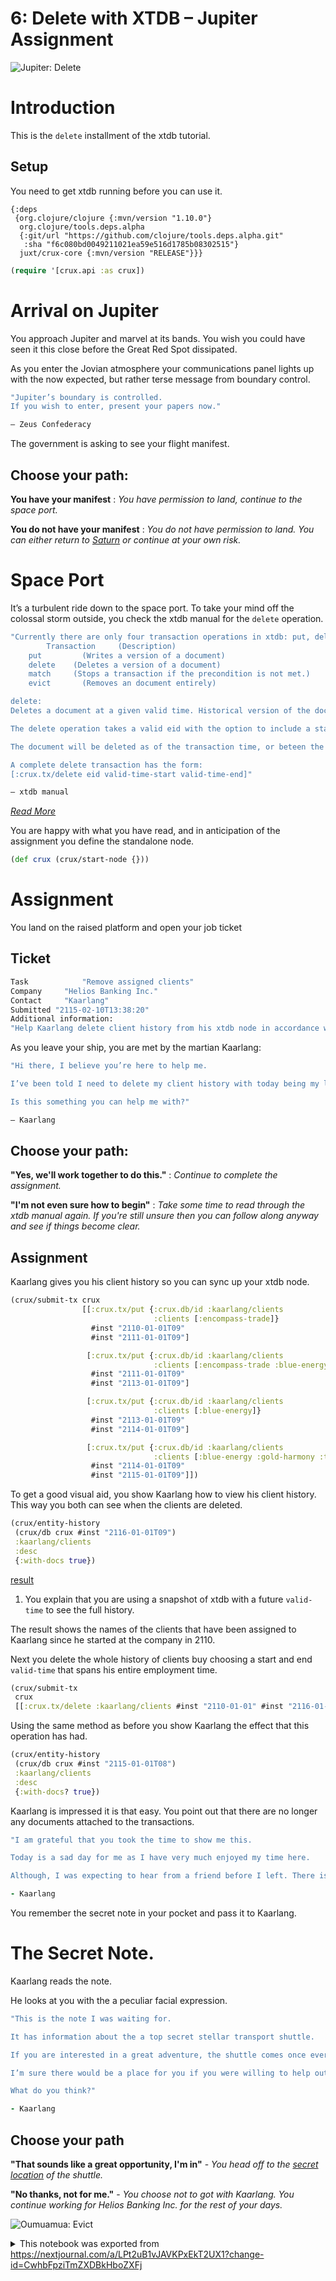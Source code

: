 # 6: Delete with XTDB – Jupiter Assignment

![Jupiter: Delete](https://github.com/xtdb/xtdb-tutorial/raw/main/images/6a-delete-jupiter-title.png)

# Introduction

This is the `delete` installment of the xtdb tutorial.

## Setup

You need to get xtdb running before you can use it.

```edn no-exec id=ffcf0396-b3f9-40e6-a0c2-654401879781
{:deps
 {org.clojure/clojure {:mvn/version "1.10.0"}
  org.clojure/tools.deps.alpha
  {:git/url "https://github.com/clojure/tools.deps.alpha.git"
   :sha "f6c080bd0049211021ea59e516d1785b08302515"}
  juxt/crux-core {:mvn/version "RELEASE"}}}
```

```clojure id=35dc65e9-f458-4e32-9a59-1af72cd12a78
(require '[crux.api :as crux])
```

# Arrival on Jupiter

You approach Jupiter and marvel at its bands. You wish you could have seen it this close before the Great Red Spot dissipated.

As you enter the Jovian atmosphere your communications panel lights up with the now expected, but rather terse message from boundary control.

```clojure no-exec id=a86efe70-c896-4cc1-ad16-2bdc46cb01b2
"Jupiter’s boundary is controlled.
If you wish to enter, present your papers now."

— Zeus Confederacy  
```

The government is asking to see your flight manifest.

## Choose your path:

**You have your manifest** : *You have permission to land, continue to the space port.*

**You do not have your manifest** : *You do not have permission to land. You can either return to [Saturn](https://nextjournal.com/xtdb-tutorial/match) or continue at your own risk.*

# Space Port

It’s a turbulent ride down to the space port. To take your mind off the colossal storm outside, you check the xtdb manual for the `delete` operation.

```clojure no-exec id=223ddbe8-8eed-4e69-ae1c-57f484971dcb
"Currently there are only four transaction operations in xtdb: put, delete, match and evict.
		Transaction 	(Description)
    put    		(Writes a version of a document)
    delete    (Deletes a version of a document)
    match     (Stops a transaction if the precondition is not met.)
    evict    	(Removes an document entirely)

delete:
Deletes a document at a given valid time. Historical version of the document will still be available.

The delete operation takes a valid eid with the option to include a start and end valid-time.

The document will be deleted as of the transaction time, or beteen the start and end valid-times if provided. Historical versions of the document that fall outside of the valid-time window will be preserved.

A complete delete transaction has the form:
[:crux.tx/delete eid valid-time-start valid-time-end]"

— xtdb manual
```

*[Read More](https://xtdb.com/reference/transactions.html#delete)*

You are happy with what you have read, and in anticipation of the assignment you define the standalone node.

```clojure id=2bdeaaa6-3672-48c1-bbc7-aa5d05fd1153
(def crux (crux/start-node {}))
```

# Assignment

You land on the raised platform and open your job ticket

## Ticket

```clojure no-exec id=b62c033a-93f1-438b-abf1-bbbd0050c31f
Task 			"Remove assigned clients"
Company		"Helios Banking Inc."
Contact 	"Kaarlang"
Submitted "2115-02-10T13:38:20"
Additional information:
"Help Kaarlang delete client history from his xtdb node in accordance with Earth data protection laws."
```

As you leave your ship, you are met by the martian Kaarlang:

```clojure no-exec id=7b50754b-7b23-4cd7-a3ee-f7d3dbbca280
"Hi there, I believe you’re here to help me.

I’ve been told I need to delete my client history with today being my last day.

Is this something you can help me with?"

— Kaarlang
```

## Choose your path:

**"Yes, we'll work together to do this."** : *Continue to complete the assignment.*

**"I'm not even sure how to begin"** : *Take some time to read through the xtdb manual again. If you're still unsure then you can follow along anyway and see if things become clear.*

## Assignment

Kaarlang gives you his client history so you can sync up your xtdb node.

```clojure id=061c7ac5-9255-48ab-ac82-97bbdf7d9746
(crux/submit-tx crux
                [[:crux.tx/put {:crux.db/id :kaarlang/clients
                                :clients [:encompass-trade]}
                  #inst "2110-01-01T09"
                  #inst "2111-01-01T09"]

                 [:crux.tx/put {:crux.db/id :kaarlang/clients
                                :clients [:encompass-trade :blue-energy]}
                  #inst "2111-01-01T09"
                  #inst "2113-01-01T09"]

                 [:crux.tx/put {:crux.db/id :kaarlang/clients
                                :clients [:blue-energy]}
                  #inst "2113-01-01T09"
                  #inst "2114-01-01T09"]

                 [:crux.tx/put {:crux.db/id :kaarlang/clients
                                :clients [:blue-energy :gold-harmony :tombaugh-resources]}
                  #inst "2114-01-01T09"
                  #inst "2115-01-01T09"]])
```

To get a good visual aid, you show Kaarlang how to view his client history. This way you both can see when the clients are deleted.

```clojure id=cf517ae0-bb75-40a0-b34d-d6a20a5c855b
(crux/entity-history
 (crux/db crux #inst "2116-01-01T09")
 :kaarlang/clients
 :desc
 {:with-docs true})
```

[result][nextjournal#output#cf517ae0-bb75-40a0-b34d-d6a20a5c855b#result]

1. You explain that you are using a snapshot of xtdb with a future `valid-time` to see the full history.

The result shows the names of the clients that have been assigned to Kaarlang since he started at the company in 2110.

Next you delete the whole history of clients buy choosing a start and end `valid-time` that spans his entire employment time.

```clojure id=1b0cfda6-c1c6-4def-99bd-c071c6938be0
(crux/submit-tx 
 crux
 [[:crux.tx/delete :kaarlang/clients #inst "2110-01-01" #inst "2116-01-01"]])
```

Using the same method as before you show Kaarlang the effect that this operation has had.

```clojure id=a9aa840c-db6e-49a0-aa74-6aca9b824072
(crux/entity-history
 (crux/db crux #inst "2115-01-01T08")
 :kaarlang/clients
 :desc
 {:with-docs? true})
```

Kaarlang is impressed it is that easy. You point out that there are no longer any documents attached to the transactions.

```clojure no-exec id=01526534-9f3a-408e-9a0e-7671301dbae1
"I am grateful that you took the time to show me this.

Today is a sad day for me as I have very much enjoyed my time here.

Although, I was expecting to hear from a friend before I left. There is a very important message that I am waiting for."

- Kaarlang
```

You remember the secret note in your pocket and pass it to Kaarlang.

# The Secret Note.

Kaarlang reads the note.

He looks at you with the a peculiar facial expression.

```clojure no-exec id=a384cc47-f3a0-45f9-9997-0a0e9f08da00
"This is the note I was waiting for.

It has information about the a top secret stellar transport shuttle.

If you are interested in a great adventure, the shuttle comes once every hundred years or so to take a select few to a nearby star system. The system is home to a mysterious hyper-intelligent form of life.

I’m sure there would be a place for you if you were willing to help out. The passengers on the shuttle have the right to be forgotten. We need someone that can remove the passengers data from the solar system.

What do you think?"

- Kaarlang
```

## Choose your path

**"That sounds like a great opportunity, I'm in"** - *You head off to the [secret location](https://nextjournal.com/xtdb-tutorial/evict) of the shuttle.*

**"No thanks, not for me."** - *You choose not to got with Kaarlang. You continue working for Helios Banking Inc. for the rest of your days.*

![Oumuamua: Evict](https://github.com/xtdb/xtdb-tutorial/raw/main/images/6b-evict-meteor.png)


[nextjournal#output#cf517ae0-bb75-40a0-b34d-d6a20a5c855b#result]:
<https://nextjournal.com/data/Qmb916RdkE8C3ZUY7HYdwwucyBw2AXM71KjedQFMk9kveP?content-type=application/transit%2Bjson&node-id=cf517ae0-bb75-40a0-b34d-d6a20a5c855b&node-kind=output>

<details id="com.nextjournal.article">
<summary>This notebook was exported from <a href="https://nextjournal.com/a/LPt2uB1vJAVKPxEkT2UX1?change-id=CwhbFpziTmZXDBkHboZXFj">https://nextjournal.com/a/LPt2uB1vJAVKPxEkT2UX1?change-id=CwhbFpziTmZXDBkHboZXFj</a></summary>

```edn nextjournal-metadata
{:article
 {:settings nil,
  :nodes
  {"01526534-9f3a-408e-9a0e-7671301dbae1"
   {:id "01526534-9f3a-408e-9a0e-7671301dbae1",
    :kind "code-listing",
    :name "Speaking from the heart"},
   "061c7ac5-9255-48ab-ac82-97bbdf7d9746"
   {:compute-ref #uuid "b5f88edf-8d5b-41d4-937c-d7f985626430",
    :exec-duration 390,
    :id "061c7ac5-9255-48ab-ac82-97bbdf7d9746",
    :kind "code",
    :output-log-lines {},
    :refs (),
    :runtime [:runtime "80403b0a-1226-48ff-9bcc-624ed02e3635"]},
   "1b0cfda6-c1c6-4def-99bd-c071c6938be0"
   {:compute-ref #uuid "bba557e8-1b08-483c-bd34-0488e8af4fa0",
    :exec-duration 82,
    :id "1b0cfda6-c1c6-4def-99bd-c071c6938be0",
    :kind "code",
    :output-log-lines {},
    :refs (),
    :runtime [:runtime "80403b0a-1226-48ff-9bcc-624ed02e3635"]},
   "223ddbe8-8eed-4e69-ae1c-57f484971dcb"
   {:id "223ddbe8-8eed-4e69-ae1c-57f484971dcb",
    :kind "code-listing",
    :name "xtdb Manual"},
   "2bdeaaa6-3672-48c1-bbc7-aa5d05fd1153"
   {:compute-ref #uuid "8d2bc237-cb4f-4c44-970d-a91794d52eee",
    :exec-duration 6145,
    :id "2bdeaaa6-3672-48c1-bbc7-aa5d05fd1153",
    :kind "code",
    :output-log-lines {},
    :refs (),
    :runtime [:runtime "80403b0a-1226-48ff-9bcc-624ed02e3635"]},
   "35dc65e9-f458-4e32-9a59-1af72cd12a78"
   {:compute-ref #uuid "cf1250ed-a909-4cba-9231-6dcceaea60c0",
    :exec-duration 12560,
    :id "35dc65e9-f458-4e32-9a59-1af72cd12a78",
    :kind "code",
    :output-log-lines {},
    :refs (),
    :runtime [:runtime "80403b0a-1226-48ff-9bcc-624ed02e3635"]},
   "6e1e3414-7ad4-42fa-ace0-6939985e69e2"
   {:id "6e1e3414-7ad4-42fa-ace0-6939985e69e2",
    :kind "file",
    :layout :normal},
   "7b50754b-7b23-4cd7-a3ee-f7d3dbbca280"
   {:id "7b50754b-7b23-4cd7-a3ee-f7d3dbbca280",
    :kind "code-listing",
    :name "Helios Banking Inc."},
   "80403b0a-1226-48ff-9bcc-624ed02e3635"
   {:environment
    [:environment
     {:article/nextjournal.id
      #uuid "5b45eb52-bad4-413d-9d7f-b2b573a25322",
      :change/nextjournal.id
      #uuid "5cd52af1-7a79-4804-a169-d6ffcdb6eb7a",
      :node/id "0ae15688-6f6a-40e2-a4fa-52d81371f733"}],
    :id "80403b0a-1226-48ff-9bcc-624ed02e3635",
    :kind "runtime",
    :language "clojure",
    :type :nextjournal,
    :runtime/mounts
    [{:src [:node "ffcf0396-b3f9-40e6-a0c2-654401879781"],
      :dest "/deps.edn"}]},
   "82b75d0b-67f2-4bc2-a36a-5bd2051e1807"
   {:id "82b75d0b-67f2-4bc2-a36a-5bd2051e1807", :kind "file"},
   "a384cc47-f3a0-45f9-9997-0a0e9f08da00"
   {:id "a384cc47-f3a0-45f9-9997-0a0e9f08da00", :kind "code-listing"},
   "a86efe70-c896-4cc1-ad16-2bdc46cb01b2"
   {:id "a86efe70-c896-4cc1-ad16-2bdc46cb01b2",
    :kind "code-listing",
    :name "Boundary Control"},
   "a9aa840c-db6e-49a0-aa74-6aca9b824072"
   {:compute-ref #uuid "12eab981-8ef4-4817-ab2c-9755b4f6858f",
    :exec-duration 61,
    :id "a9aa840c-db6e-49a0-aa74-6aca9b824072",
    :kind "code",
    :output-log-lines {},
    :refs (),
    :runtime [:runtime "80403b0a-1226-48ff-9bcc-624ed02e3635"]},
   "b62c033a-93f1-438b-abf1-bbbd0050c31f"
   {:id "b62c033a-93f1-438b-abf1-bbbd0050c31f",
    :kind "code-listing",
    :name "Job Ticket"},
   "cf517ae0-bb75-40a0-b34d-d6a20a5c855b"
   {:compute-ref #uuid "512fbbba-bc28-4aae-965c-b8672c35c9ca",
    :exec-duration 767,
    :id "cf517ae0-bb75-40a0-b34d-d6a20a5c855b",
    :kind "code",
    :output-log-lines {},
    :refs (),
    :runtime [:runtime "80403b0a-1226-48ff-9bcc-624ed02e3635"]},
   "ffcf0396-b3f9-40e6-a0c2-654401879781"
   {:id "ffcf0396-b3f9-40e6-a0c2-654401879781",
    :kind "code-listing",
    :name "deps.edn"}},
  :nextjournal/id #uuid "02b53b5a-c7fb-4040-aea5-13b251267e00",
  :article/change
  {:nextjournal/id #uuid "60b7b425-5983-4ed4-aa93-999bde9d0c2e"}}}

```
</details>
